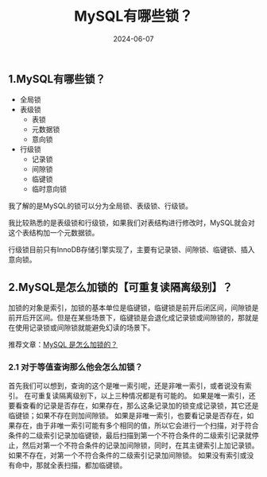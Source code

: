 ﻿---
title: MySQL有哪些锁？
shortTitle: 9.MySQL有哪些锁？
category:
  - MySQL
tag:
  - MySQL
date: 2024-06-07
---

## 1.MySQL有哪些锁？
- 全局锁
- 表级锁
  - 表锁
  - 元数据锁
  - 意向锁
- 行级锁
  - 记录锁
  - 间隙锁
  - 临键锁
  - 临时意向锁

我了解的是MySQL的锁可以分为全局锁、表级锁、行级锁。

我比较熟悉的是表级锁和行级锁，如果我们对表结构进行修改时，MySQL就会对这个表结构加一个元数据锁。

行级锁目前只有InnoDB存储引擎实现了，主要有记录锁、间隙锁、临键锁、插入意向锁。
## 2.MySQL是怎么加锁的【可重复读隔离级别】？
加锁的对象是索引，加锁的基本单位是临键锁，临键锁是前开后闭区间，间隙锁是前开后开区间。但是在某些场景下，临键锁是会退化成记录锁或间隙锁的，那就是在使用记录锁或间隙锁就能避免幻读的场景下。

推荐文章：[MySQL 是怎么加锁的？](https://xiaolincoding.com/mysql/lock/how_to_lock.html#mysql-%E6%98%AF%E6%80%8E%E4%B9%88%E5%8A%A0%E8%A1%8C%E7%BA%A7%E9%94%81%E7%9A%84)
### 2.1 对于等值查询那么他会怎么加锁？
首先我们可以想到，查询的这个是唯一索引呢，还是非唯一索引，或者说没有索引。
在可重复读隔离级别下，以上三种情况都是有可能的。
如果是唯一索引，还要看查看的记录是否存在，如果存在，那么这条记录加的锁变成记录锁，其它还是临键锁；如果不存在则加间隙锁。
如果是非唯一索引，也要看记录是否存在，如果存在，由于非唯一索引可能有多个相同的值，所以它会进行一个扫描，对于符合条件的二级索引记录加临键锁，最后扫描到第一个不符合条件的二级索引记录就停止，然后对第一个不符合条件的记录加间隙锁，同时，在其主键索引上加记录锁。如果不存在，对第一个不符合条件的二级索引记录加间隙锁。
如果没有索引或没有命中，那就全表扫描，都加临键锁。



